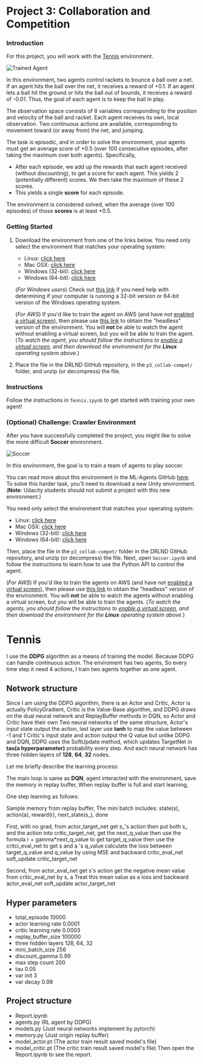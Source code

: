 [//]: # (Image References)

[image1]: https://user-images.githubusercontent.com/10624937/42135623-e770e354-7d12-11e8-998d-29fc74429ca2.gif "Trained Agent"
[image2]: https://user-images.githubusercontent.com/10624937/42135622-e55fb586-7d12-11e8-8a54-3c31da15a90a.gif "Soccer"


# Project 3: Collaboration and Competition

### Introduction

For this project, you will work with the [Tennis](https://github.com/Unity-Technologies/ml-agents/blob/master/docs/Learning-Environment-Examples.md#tennis) environment.

![Trained Agent][image1]

In this environment, two agents control rackets to bounce a ball over a net. If an agent hits the ball over the net, it receives a reward of +0.1.  If an agent lets a ball hit the ground or hits the ball out of bounds, it receives a reward of -0.01.  Thus, the goal of each agent is to keep the ball in play.

The observation space consists of 8 variables corresponding to the position and velocity of the ball and racket. Each agent receives its own, local observation.  Two continuous actions are available, corresponding to movement toward (or away from) the net, and jumping. 

The task is episodic, and in order to solve the environment, your agents must get an average score of +0.5 (over 100 consecutive episodes, after taking the maximum over both agents). Specifically,

- After each episode, we add up the rewards that each agent received (without discounting), to get a score for each agent. This yields 2 (potentially different) scores. We then take the maximum of these 2 scores.
- This yields a single **score** for each episode.

The environment is considered solved, when the average (over 100 episodes) of those **scores** is at least +0.5.

### Getting Started

1. Download the environment from one of the links below.  You need only select the environment that matches your operating system:
    - Linux: [click here](https://s3-us-west-1.amazonaws.com/udacity-drlnd/P3/Tennis/Tennis_Linux.zip)
    - Mac OSX: [click here](https://s3-us-west-1.amazonaws.com/udacity-drlnd/P3/Tennis/Tennis.app.zip)
    - Windows (32-bit): [click here](https://s3-us-west-1.amazonaws.com/udacity-drlnd/P3/Tennis/Tennis_Windows_x86.zip)
    - Windows (64-bit): [click here](https://s3-us-west-1.amazonaws.com/udacity-drlnd/P3/Tennis/Tennis_Windows_x86_64.zip)
    
    (_For Windows users_) Check out [this link](https://support.microsoft.com/en-us/help/827218/how-to-determine-whether-a-computer-is-running-a-32-bit-version-or-64) if you need help with determining if your computer is running a 32-bit version or 64-bit version of the Windows operating system.

    (_For AWS_) If you'd like to train the agent on AWS (and have not [enabled a virtual screen](https://github.com/Unity-Technologies/ml-agents/blob/master/docs/Training-on-Amazon-Web-Service.md)), then please use [this link](https://s3-us-west-1.amazonaws.com/udacity-drlnd/P3/Tennis/Tennis_Linux_NoVis.zip) to obtain the "headless" version of the environment.  You will **not** be able to watch the agent without enabling a virtual screen, but you will be able to train the agent.  (_To watch the agent, you should follow the instructions to [enable a virtual screen](https://github.com/Unity-Technologies/ml-agents/blob/master/docs/Training-on-Amazon-Web-Service.md), and then download the environment for the **Linux** operating system above._)

2. Place the file in the DRLND GitHub repository, in the `p3_collab-compet/` folder, and unzip (or decompress) the file. 

### Instructions

Follow the instructions in `Tennis.ipynb` to get started with training your own agent!  

### (Optional) Challenge: Crawler Environment

After you have successfully completed the project, you might like to solve the more difficult **Soccer** environment.

![Soccer][image2]

In this environment, the goal is to train a team of agents to play soccer.  

You can read more about this environment in the ML-Agents GitHub [here](https://github.com/Unity-Technologies/ml-agents/blob/master/docs/Learning-Environment-Examples.md#soccer-twos).  To solve this harder task, you'll need to download a new Unity environment.  (**Note**: Udacity students should not submit a project with this new environment.)

You need only select the environment that matches your operating system:
- Linux: [click here](https://s3-us-west-1.amazonaws.com/udacity-drlnd/P3/Soccer/Soccer_Linux.zip)
- Mac OSX: [click here](https://s3-us-west-1.amazonaws.com/udacity-drlnd/P3/Soccer/Soccer.app.zip)
- Windows (32-bit): [click here](https://s3-us-west-1.amazonaws.com/udacity-drlnd/P3/Soccer/Soccer_Windows_x86.zip)
- Windows (64-bit): [click here](https://s3-us-west-1.amazonaws.com/udacity-drlnd/P3/Soccer/Soccer_Windows_x86_64.zip)

Then, place the file in the `p3_collab-compet/` folder in the DRLND GitHub repository, and unzip (or decompress) the file.  Next, open `Soccer.ipynb` and follow the instructions to learn how to use the Python API to control the agent.

(_For AWS_) If you'd like to train the agents on AWS (and have not [enabled a virtual screen](https://github.com/Unity-Technologies/ml-agents/blob/master/docs/Training-on-Amazon-Web-Service.md)), then please use [this link](https://s3-us-west-1.amazonaws.com/udacity-drlnd/P3/Soccer/Soccer_Linux_NoVis.zip) to obtain the "headless" version of the environment.  You will **not** be able to watch the agents without enabling a virtual screen, but you will be able to train the agents.  (_To watch the agents, you should follow the instructions to [enable a virtual screen](https://github.com/Unity-Technologies/ml-agents/blob/master/docs/Training-on-Amazon-Web-Service.md), and then download the environment for the **Linux** operating system above._)

# Tennis
I use the **DDPG** algorithm as a means of training the model.
Because DDPG can handle continuous action.
The enviroment has two agents, So every time step it need 4 actions, 
I train two agents together as one agent.
## Network structure
Since I am using the DDPG algorithm, there is an Actor and Critic, 
Actor is actually PolicyGradient, Critic is the Value-Base algorithm, 
and DDPG draws on the dual neural network and ReplayBuffer methods in DQN, 
so Actor and Critic have their own Two neural networks of the same structure, 
Actor's input state output the action, last layer use **tanh** to map the value between -1 and 1
Critic's input state and action output the Q value
but unlike DDPG and DQN, DDPG uses the SoftUpdate method, which updates TargetNet 
in **tau(a hyperparameter)** probability every step.
And each neural network has three hidden layers of **128**, **64**, **32** nodes.

Let me briefly describe the learning process:

The main loop is same as **DQN**, agent interacted with the environment, save the memory in replay buffer,
When replay buffer is full and start learning,

One step learning as follows:

Sample memory from replay buffer,
The mini batch includes: state(s), action(a), reward(r), next_state(s_), done

First, 
with no grad, 
   from actor_target_net get s_'s action
   then put both s_ and the action into critic_target_net, get the next_q_value
   then use the formula r + gamma*next_q_value to get target_q_value
then use the critci_eval_net to get s and a 's q_value
calculate the loss between target_q_value and q_value by using MSE
and backward critic_eval_net
soft_update critic_target_net

Second,
from actor_eval_net get s's action
get the negative mean value from critic_eval_net by s, a
Treat this mean value as a loss
and backward actor_eval_net
soft_update actor_target_net





## Hyper parameters
- total_episode 10000
- actor learning rate 0.0001
- critic learning rate 0.0003
- replay_buffer_size 100000
- three hidden layers 128, 64, 32
- mini_batch_size 256
- discount_gamma 0.99
- max step count 200
- tau 0.05
- var init 3
- var decay 0.99
## Project structure
- Report.ipynb
- agents.py (RL agent by DDPG)
- models.py (Just neural networks implement by pytorch)
- memory.py (Just origin replay buffer)
- model_actor.pt (The actor train result saved model's file)
- model_critic.pt (The critic train result saved model's file)
Then open the Report.ipynb to see the report.

